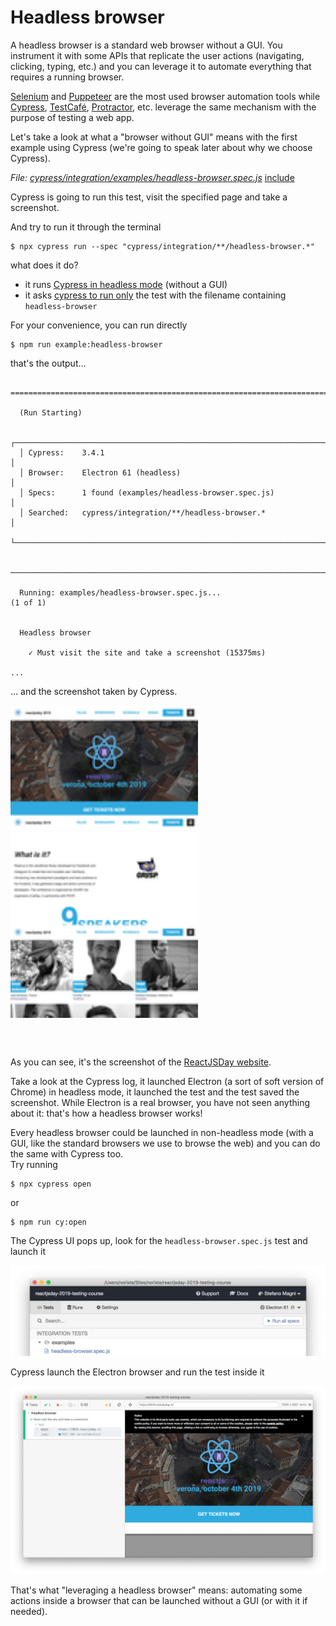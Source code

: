# Headless browser

A headless browser is a standard web browser without a GUI. You instrument it with some APIs that replicate the user actions (navigating, clicking, typing, etc.) and you can leverage it to automate everything that requires a running browser.

[Selenium](https://www.seleniumhq.org/projects/webdriver/) and [Puppeteer](https://pptr.dev) are the most used browser automation tools while [Cypress](https://cypress.io), [TestCafé](https://testcafe.devexpress.com/), [Protractor](https://www.protractortest.org/#/), etc. leverage the same mechanism with the purpose of testing a web app.

Let's take a look at what a "browser without GUI" means with the first example using Cypress (we're going to speak later about why we choose Cypress).

<i>File: <a href="../cypress/integration/examples/headless-browser.spec.js" target="_blank">cypress/integration/examples/headless-browser.spec.js</a></i>
[include](../cypress/integration/examples/headless-browser.spec.js)

Cypress is going to run this test, visit the specified page and take a screenshot.

And try to run it through the terminal

```
$ npx cypress run --spec "cypress/integration/**/headless-browser.*"
```

what does it do?

- it runs [Cypress in headless mode](https://docs.cypress.io/guides/guides/command-line.html#cypress-run) (without a GUI)
- it asks [cypress to run only](https://docs.cypress.io/guides/guides/command-line.html#cypress-run-spec-lt-spec-gt) the test with the filename containing `headless-browser`

For your convenience, you can run directly

```
$ npm run example:headless-browser
```

that's the output...

```

====================================================================================================

  (Run Starting)

  ┌────────────────────────────────────────────────────────────────────────────────────────────────┐
  │ Cypress:    3.4.1                                                                              │
  │ Browser:    Electron 61 (headless)                                                             │
  │ Specs:      1 found (examples/headless-browser.spec.js)                                        │
  │ Searched:   cypress/integration/**/headless-browser.*                                          │
  └────────────────────────────────────────────────────────────────────────────────────────────────┘


────────────────────────────────────────────────────────────────────────────────────────────────────

  Running: examples/headless-browser.spec.js...                                            (1 of 1)


  Headless browser

    ✓ Must visit the site and take a screenshot (15375ms)

...

```

... and the screenshot taken by Cypress.



<div style="max-height: 500px; overflow:hidden;">
    <img src="../assets/images/headless-browser-screenshot-2.png" alt="Headless browser screenshot" style="width: 100%; max-width: 300px; margin-left: auto; margin-right: auto;" class="img-border"/>
</div>

<br /><br />

As you can see, it's the screenshot of the [ReactJSDay website](https://2019.reactjsday.it).

Take a look at the Cypress log, it launched Electron (a sort of soft version of Chrome) in headless mode, it launched the test and the test saved the screenshot. While Electron is a real browser, you have not seen anything about it: that's how a headless browser works!

Every headless browser could be launched in non-headless mode (with a GUI, like the standard browsers we use to browse the web) and you can do the same with Cypress too.
<br />
Try running

```
$ npx cypress open
```

or

```
$ npm run cy:open
```

The Cypress UI pops up, look for the `headless-browser.spec.js` test and launch it

<img src="../assets/images/headless-browser-spec.png" alt="Headless browser"/>

Cypress launch the Electron browser and run the test inside it

<img src="../assets/images/headless-browser-screenshot.png" alt="Headless browser"/>

That's what "leveraging a headless browser" means: automating some actions inside a browser that can be launched without a GUI (or with it if needed).
